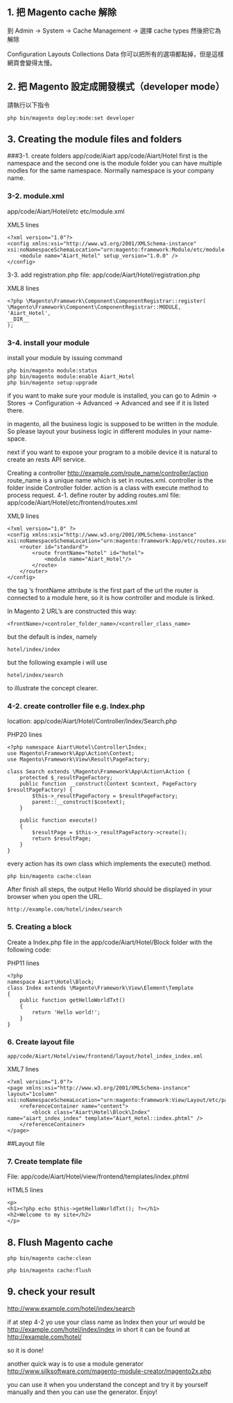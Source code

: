 ## 1. 把 Magento cache 解除
到 Admin → System → Cache Management → 選擇 cache types 然後把它為解除

Configuration
Layouts
Collections Data
你可以把所有的選項都點掉，但是這樣網頁會變得太慢。

## 2. 把 Magento 設定成開發模式（developer mode）
請執行以下指令
<pre><code>php bin/magento deploy:mode:set developer
</code></pre>

## 3. Creating the module files and folders
###3-1. create folders
app/code/Aiart
app/code/Aiart/Hotel
first is the namespace and the second one is the module folder
you can have multiple modles for the same namespace. Normally namespace is your company name.

### 3-2. module.xml
app/code/Aiart/Hotel/etc
etc/module.xml

XML5 lines

    <?xml version="1.0"?>
    <config xmlns:xsi="http://www.w3.org/2001/XMLSchema-instance" xsi:noNamespaceSchemaLocation="urn:magento:framework:Module/etc/module.xsd">
        <module name="Aiart_Hotel" setup_version="1.0.0" />
    </config>

3-3. add registration.php
file: app/code/Aiart/Hotel/registration.php

XML8 lines

    <?php \Magento\Framework\Component\ComponentRegistrar::register(
    \Magento\Framework\Component\ComponentRegistrar::MODULE,
    'Aiart_Hotel',
    __DIR__
    );

### 3-4. install your module
install your module by issuing command

    php bin/magento module:status
    php bin/magento module:enable Aiart_Hotel
    php bin/magento setup:upgrade

if you want to make sure your module is installed, you can go to Admin → Stores → Configuration → Advanced → Advanced and see if it is listed there.

in magento, all the business logic is supposed to be written in the module. So please layout your business logic in different modules in your name-space.

next if you want to expose your program to a mobile device it is natural to create an rests API service.

Creating a controller
http://example.com/route_name/controller/action
route_name is a unique name which is set in routes.xml.
controller is the folder inside Controller folder.
action is a class with execute method to process request.
4-1. define router by adding routes.xml
file: app/code/Aiart/Hotel/etc/frontend/routes.xml

XML9 lines


    <?xml version="1.0" ?>
    <config xmlns:xsi="http://www.w3.org/2001/XMLSchema-instance" xsi:noNamespaceSchemaLocation="urn:magento:framework:App/etc/routes.xsd">
        <router id="standard">
            <route frontName="hotel" id="hotel">
                <module name="Aiart_Hotel"/>
            </route>
        </router>
    </config>


the tag ‘s frontName attribute is the first part of the url
the router is connected to a module here, so it is how controller and module is linked.

In Magento 2 URL’s are constructed this way:

    <frontName>/<controler_folder_name>/<controller_class_name>

but the default is index, namely
    
    hotel/index/index

but the following example i will use

    hotel/index/search 
 to illustrate the concept clearer.

### 4-2. create controller file e.g. Index.php
location: app/code/Aiart/Hotel/Controller/Index/Search.php

PHP20 lines

    <?php namespace Aiart\Hotel\Controller\Index; 
    use Magento\Framework\App\Action\Context; 
    use Magento\Framework\View\Result\PageFactory;
    
    class Search extends \Magento\Framework\App\Action\Action { 
        protected $_resultPageFactory; 
        public function __construct(Context $context, PageFactory $resultPageFactory) { 
            $this->_resultPageFactory = $resultPageFactory;
            parent::__construct($context);
        }
    
        public function execute()
        {
            $resultPage = $this->_resultPageFactory->create();
            return $resultPage;
        }
    }

every action has its own class which implements the execute() method.

    php bin/magento cache:clean

After finish all steps, the output Hello World should be displayed in your browser when you open the URL.

    http://example.com/hotel/index/search

### 5. Creating a block
Create a Index.php file in the app/code/Aiart/Hotel/Block folder with the following code:

PHP11 lines


    <?php
    namespace Aiart\Hotel\Block;
    class Index extends \Magento\Framework\View\Element\Template
    {
        public function getHelloWorldTxt()
        { 
            return 'Hello world!';
        }
    }


### 6. Create layout file

    app/code/Aiart/Hotel/view/frontend/layout/hotel_index_index.xml

XML7 lines


    <?xml version="1.0"?>
    <page xmlns:xsi="http://www.w3.org/2001/XMLSchema-instance" layout="1column" xsi:noNamespaceSchemaLocation="urn:magento:framework:View/Layout/etc/page_configuration.xsd">
        <referenceContainer name="content">
            <block class="Aiart\Hotel\Block\Index" name="aiart_index_index" template="Aiart_Hotel::index.phtml" />
        </referenceContainer>
    </page>


##Layout file
### 7. Create template file

File: app/code/Aiart/Hotel/view/frontend/templates/index.phtml

HTML5 lines

    <p>
    <h1><?php echo $this->getHelloWorldTxt(); ?></h1>
    <h2>Welcome to my site</h2>
    </p>

## 8. Flush Magento cache

    php bin/magento cache:clean

    php bin/magento cache:flush

## 9. check your result

http://www.example.com/hotel/index/search

if at step 4-2 yo use your class name as Index then your url would be http://example.com/hotel/index/index
in short it can be found at
http://example.com/hotel/



so it is done!

another quick way is to use a module generator
http://www.silksoftware.com/magento-module-creator/magento2x.php

you can use it when you understand the concept and try it by yourself manually and then you can use the generator. Enjoy!
